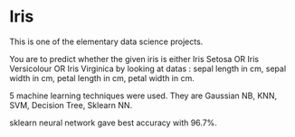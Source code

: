# Iris

This is one of the elementary data science projects.  

You are to predict whether the given iris is either Iris Setosa OR Iris Versicolour OR Iris Virginica by looking at datas : sepal length in cm, sepal width in cm, petal length in cm, petal width in cm.

5 machine learning techniques were used.  They are Gaussian NB, KNN, SVM, Decision Tree, Sklearn NN.  

sklearn neural network gave best accuracy with 96.7%.  
